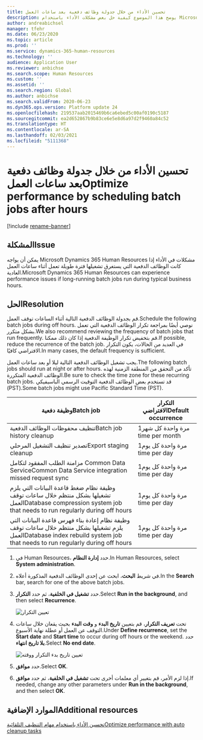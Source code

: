 ```yaml
---
title: تحسين الأداء من خلال جدولة وظائف دفعية بعد ساعات العمل
description: يوضح هذا الموضوع كيفية حل بعض مشكلات الأداء باستخدام Microsoft Dynamics 365 Human Resources عن طريق جدولة الوظائف الدفعية التي يستغرق تشغيلها فترة طويلة بعد ساعات العمل.
author: andreabichsel
manager: tfehr
ms.date: 06/23/2020
ms.topic: article
ms.prod: ''
ms.service: dynamics-365-human-resources
ms.technology: ''
audience: Application User
ms.reviewer: anbichse
ms.search.scope: Human Resources
ms.custom: ''
ms.assetid: ''
ms.search.region: Global
ms.author: anbichse
ms.search.validFrom: 2020-06-23
ms.dyn365.ops.version: Platform update 24
ms.openlocfilehash: 219537aab2015469b6ca6ebed5c00af0190c5187
ms.sourcegitcommit: ea2d652867b9b83ce6e5e8d6a97d2f9460a84c52
ms.translationtype: HT
ms.contentlocale: ar-SA
ms.lasthandoff: 02/03/2021
ms.locfileid: "5111368"
---
```

# <a name="optimize-performance-by-scheduling-batch-jobs-after-hours"></a><span data-ttu-id="65d98-103">تحسين الأداء من خلال جدولة وظائف دفعية بعد ساعات العمل</span><span class="sxs-lookup"><span data-stu-id="65d98-103">Optimize performance by scheduling batch jobs after hours</span></span>

[!include [rename-banner](~/includes/cc-data-platform-banner.md)]

## <a name="issue"></a><span data-ttu-id="65d98-104">المشكلة</span><span class="sxs-lookup"><span data-stu-id="65d98-104">Issue</span></span>

<span data-ttu-id="65d98-105">يمكن أن يواجه Microsoft Dynamics 365 Human Resources مشكلات في الأداء إذا كانت الوظائف الدفعية التي يستغرق تشغيلها فترة طويلة تعمل أثناء ساعات العمل العادية.</span><span class="sxs-lookup"><span data-stu-id="65d98-105">Microsoft Dynamics 365 Human Resources can experience performance issues if long-running batch jobs run during typical business hours.</span></span>

## <a name="resolution"></a><span data-ttu-id="65d98-106">الحل‬</span><span class="sxs-lookup"><span data-stu-id="65d98-106">Resolution</span></span>

<span data-ttu-id="65d98-107">قم بجدولة الوظائف الدفعية التالية أثناء الساعات توقف العمل.</span><span class="sxs-lookup"><span data-stu-id="65d98-107">Schedule the following batch jobs during off hours.</span></span> <span data-ttu-id="65d98-108">نوصي أيضًا بمراجعة تكرار الوظائف الدفعية التي تعمل بشكل متكرر.</span><span class="sxs-lookup"><span data-stu-id="65d98-108">We also recommend reviewing the frequency of batch jobs that run frequently.</span></span> <span data-ttu-id="65d98-109">قم بتخفيض تكرار الوظيفة الدفعية إذا كان ذلك ممكنا.</span><span class="sxs-lookup"><span data-stu-id="65d98-109">If possible, reduce the recurrence of the batch job.</span></span> <span data-ttu-id="65d98-110">في العديد من الحالات، يكون التكرار الافتراضي كافيًا.</span><span class="sxs-lookup"><span data-stu-id="65d98-110">In many cases, the default frequency is sufficient.</span></span>

<span data-ttu-id="65d98-111">يجب تشغيل الوظائف الدفعية التالية ليلا أو بعد ساعات العمل.</span><span class="sxs-lookup"><span data-stu-id="65d98-111">The following batch jobs should run at night or after hours.</span></span> <span data-ttu-id="65d98-112">تأكد من التحقق من المنطقة الزمنية لهذه الوظائف الدفعية المتكررة.</span><span class="sxs-lookup"><span data-stu-id="65d98-112">Be sure to check the time zone for these recurring batch jobs.</span></span> <span data-ttu-id="65d98-113">قد تستخدم بعض الوظائف الدفعية التوقيت الرسمي الباسيفيكي (PST).</span><span class="sxs-lookup"><span data-stu-id="65d98-113">Some batch jobs might use Pacific Standard Time (PST).</span></span>

| <span data-ttu-id="65d98-114">وظيفة دفعية</span><span class="sxs-lookup"><span data-stu-id="65d98-114">Batch job</span></span> | <span data-ttu-id="65d98-115">التكرار الافتراضي</span><span class="sxs-lookup"><span data-stu-id="65d98-115">Default occurrence</span></span> |
| --- | --- |
| <span data-ttu-id="65d98-116">تنظيف محفوظات الوظائف الدفعية</span><span class="sxs-lookup"><span data-stu-id="65d98-116">Batch job history cleanup</span></span> | <span data-ttu-id="65d98-117">مرة واحدة كل شهر</span><span class="sxs-lookup"><span data-stu-id="65d98-117">1 time per month</span></span> |
| <span data-ttu-id="65d98-118">تصدير تنظيف التشغيل المرحلي</span><span class="sxs-lookup"><span data-stu-id="65d98-118">Export staging cleanup</span></span> | <span data-ttu-id="65d98-119">مرة واحدة كل يوم</span><span class="sxs-lookup"><span data-stu-id="65d98-119">1 time per day</span></span> |
| <span data-ttu-id="65d98-120">مزامنة الطلب المفقود لتكامل Common Data Service</span><span class="sxs-lookup"><span data-stu-id="65d98-120">Common Data Service integration missed request sync</span></span> | <span data-ttu-id="65d98-121">مرة واحدة كل يوم</span><span class="sxs-lookup"><span data-stu-id="65d98-121">1 time per day</span></span> |
| <span data-ttu-id="65d98-122">وظيفة نظام ضغط قاعدة البيانات التي يلزم تشغيلها بشكل منتظم خلال ساعات توقف العمل</span><span class="sxs-lookup"><span data-stu-id="65d98-122">Database compression system job that needs to run regularly during off hours</span></span> | <span data-ttu-id="65d98-123">مرة واحدة كل يوم</span><span class="sxs-lookup"><span data-stu-id="65d98-123">1 time per day</span></span> |
| <span data-ttu-id="65d98-124">وظيفة نظام إعادة بناء فهرس قاعدة البيانات التي يلزم تشغيلها بشكل منتظم خلال ساعات توقف العمل</span><span class="sxs-lookup"><span data-stu-id="65d98-124">Database index rebuild system job that needs to run regularly during off hours</span></span> | <span data-ttu-id="65d98-125">مرة واحدة كل يوم</span><span class="sxs-lookup"><span data-stu-id="65d98-125">1 time per day</span></span> |

1. <span data-ttu-id="65d98-126">في Human Resources، حدد **إدارة النظام**.</span><span class="sxs-lookup"><span data-stu-id="65d98-126">In Human Resources, select **System administration**.</span></span>

2. <span data-ttu-id="65d98-127">في شريط **البحث**، ابحث عن إحدى الوظائف الدفعية المذكورة أعلاه.</span><span class="sxs-lookup"><span data-stu-id="65d98-127">In the **Search** bar, search for one of the above batch jobs.</span></span>

3. <span data-ttu-id="65d98-128">حدد **تشغيل في الخلفية**، ثم حدد **التكرار**.</span><span class="sxs-lookup"><span data-stu-id="65d98-128">Select **Run in the background**, and then select **Recurrence**.</span></span>

   ![تعيين التكرار](media/talent-batch-history-cleanup-recurrence.png)

4. <span data-ttu-id="65d98-130">تحت **تعريف التكرار**، قم بتعيين **تاريخ البدء** و **وقت البدء** بحيث يقعان خلال ساعات التوقف عن العمل أو عطلة نهاية الأسبوع.</span><span class="sxs-lookup"><span data-stu-id="65d98-130">Under **Define recurrence**, set the **Start date** and **Start time** to occur during off hours or the weekend.</span></span> <span data-ttu-id="65d98-131">حدد **بلا تاريخ انتهاء**.</span><span class="sxs-lookup"><span data-stu-id="65d98-131">Select **No end date**.</span></span> 

   ![تعيين تاريخ بدء التكرار ووقته](media/talent-batch-history-cleanup-define-recurrence.png)

5. <span data-ttu-id="65d98-133">حدد **موافق**.</span><span class="sxs-lookup"><span data-stu-id="65d98-133">Select **OK**.</span></span>

6. <span data-ttu-id="65d98-134">إذا لزم الأمر، قم بتغيير أي معلمات أخرى تحت **تشغيل في الخلفية**، ثم حدد **موافق**.</span><span class="sxs-lookup"><span data-stu-id="65d98-134">If needed, change any other parameters under **Run in the background**, and then select **OK**.</span></span>

## <a name="additional-resources"></a><span data-ttu-id="65d98-135">الموارد الإضافية</span><span class="sxs-lookup"><span data-stu-id="65d98-135">Additional resources</span></span>

[<span data-ttu-id="65d98-136">تحسين الأداء باستخدام مهام التنظيف التلقائية</span><span class="sxs-lookup"><span data-stu-id="65d98-136">Optimize performance with auto cleanup tasks</span></span>](hr-admin-troubleshooting-batch-history.md)
